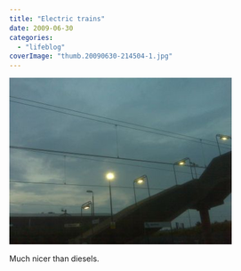 ```yaml
---
title: "Electric trains"
date: 2009-06-30
categories: 
  - "lifeblog"
coverImage: "thumb.20090630-214504-1.jpg"
---
```


[![](images/thumb.20090630-214504-1.jpg)](http://www.davelodwig.co.uk/wp-content/photos/20090630-214504-1.jpg)

Much nicer than diesels.
